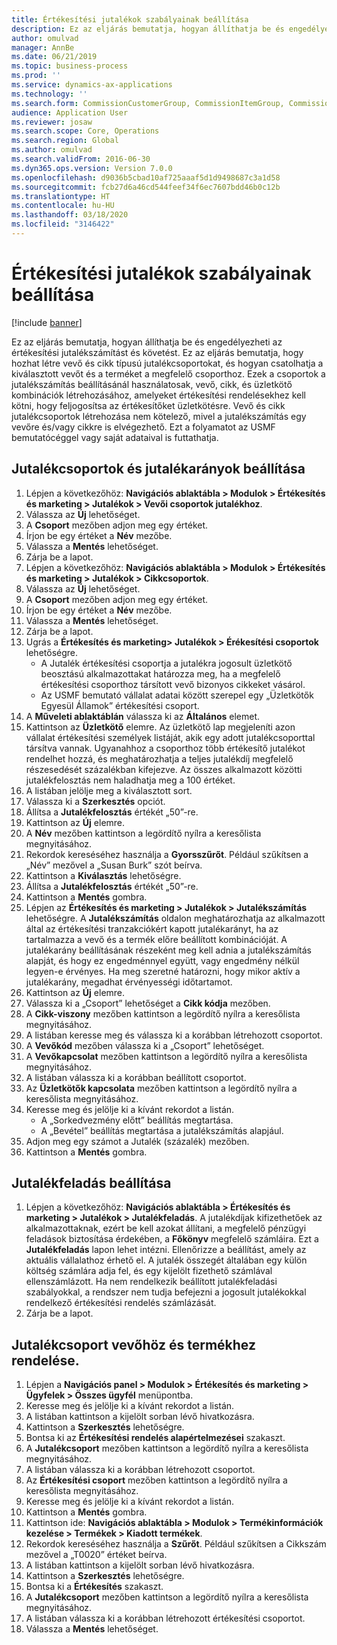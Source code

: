 ```yaml
---
title: Értékesítési jutalékok szabályainak beállítása
description: Ez az eljárás bemutatja, hogyan állíthatja be és engedélyezheti az értékesítési jutalékszámítást és követést.
author: omulvad
manager: AnnBe
ms.date: 06/21/2019
ms.topic: business-process
ms.prod: ''
ms.service: dynamics-ax-applications
ms.technology: ''
ms.search.form: CommissionCustomerGroup, CommissionItemGroup, CommissionSalesGroup, CommissionSalesMember, DirPartyLookup, CommissionCalc, InventPosting, CustTable, EcoResProductDetailsExtended
audience: Application User
ms.reviewer: josaw
ms.search.scope: Core, Operations
ms.search.region: Global
ms.author: omulvad
ms.search.validFrom: 2016-06-30
ms.dyn365.ops.version: Version 7.0.0
ms.openlocfilehash: d9036b5cbad10af725aaaf5d1d9498687c3a1d58
ms.sourcegitcommit: fcb27d6a46cd544feef34f6ec7607bdd46b0c12b
ms.translationtype: HT
ms.contentlocale: hu-HU
ms.lasthandoff: 03/18/2020
ms.locfileid: "3146422"
---
```

# <a name="set-up-sales-commission-rules"></a>Értékesítési jutalékok szabályainak beállítása

[!include [banner](../../includes/banner.md)]

Ez az eljárás bemutatja, hogyan állíthatja be és engedélyezheti az értékesítési jutalékszámítást és követést. Ez az eljárás bemutatja, hogy hozhat létre vevő és cikk típusú jutalékcsoportokat, és hogyan csatolhatja a kiválasztott vevőt és a terméket a megfelelő csoporthoz. Ezek a csoportok a jutalékszámítás beállításánál használatosak, vevő, cikk, és üzletkötő kombinációk létrehozásához, amelyeket értékesítési rendelésekhez kell kötni, hogy feljogosítsa az értékesítőket üzletkötésre. Vevő és cikk jutalékcsoportok létrehozása nem kötelező, mivel a jutalékszámítás egy vevőre és/vagy cikkre is elvégezhető. Ezt a folyamatot az USMF bemutatócéggel vagy saját adataival is futtathatja.


## <a name="set-up-commission-groups-and-commission-rates"></a>Jutalékcsoportok és jutalékarányok beállítása
1. Lépjen a következőhöz: **Navigációs ablaktábla > Modulok > Értékesítés és marketing > Jutalékok > Vevői csoportok jutalékhoz**.
2. Válassza az **Új** lehetőséget.
3. A **Csoport** mezőben adjon meg egy értéket.
4. Írjon be egy értéket a **Név** mezőbe.
5. Válassza a **Mentés** lehetőséget.
6. Zárja be a lapot.
7. Lépjen a következőhöz: **Navigációs ablaktábla > Modulok > Értékesítés és marketing > Jutalékok > Cikkcsoportok**.
8. Válassza az **Új** lehetőséget.
9. A **Csoport** mezőben adjon meg egy értéket.
10. Írjon be egy értéket a **Név** mezőbe.
11. Válassza a **Mentés** lehetőséget.
12. Zárja be a lapot.
13. Ugrás a **Értékesítés és marketing> Jutalékok > Érékesítési csoportok** lehetőségre.
    - A Jutalék értékesítési csoportja a jutalékra jogosult üzletkötő beosztású alkalmazottakat határozza meg, ha a megfelelő értékesítési csoporthoz társított vevő bizonyos cikkeket vásárol.  
    - Az USMF bemutató vállalat adatai között szerepel egy „Üzletkötők Egyesül Államok” értékesítési csoport.  
14. A **Műveleti ablaktáblán** válassza ki az **Általános** elemet.
15. Kattintson az **Üzletkötő** elemre. Az üzletkötő lap megjeleníti azon vállalat értékesítési személyek listáját, akik egy adott jutalékcsoporttal társítva vannak. Ugyanahhoz a csoporthoz több értékesítő jutalékot rendelhet hozzá, és meghatározhatja a teljes jutalékdíj megfelelő részesedését százalékban kifejezve. Az összes alkalmazott közötti jutalékfelosztás nem haladhatja meg a 100 értéket. 
16. A listában jelölje meg a kiválasztott sort.
17. Válassza ki a **Szerkesztés** opciót.
18. Állítsa a **Jutalékfelosztás** értékét „50”-re.
19. Kattintson az **Új** elemre.
20. A **Név** mezőben kattintson a legördítő nyílra a keresőlista megnyitásához.
21. Rekordok kereséséhez használja a **Gyorsszűrőt**. Például szűkítsen a „Név” mezővel a „Susan Burk” szót beírva.
22. Kattintson a **Kiválasztás** lehetőségre.
23. Állítsa a **Jutalékfelosztás** értékét „50”-re.
24. Kattintson a **Mentés** gombra.
25. Lépjen az **Értékesítés és marketing > Jutalékok > Jutalékszámítás** lehetőségre. A **Jutalékszámítás** oldalon meghatározhatja az alkalmazott által az értékesítési tranzakciókért kapott jutalékarányt, ha az tartalmazza a vevő és a termék előre beállított kombinációját. A jutalékarány beállításának részeként meg kell adnia a jutalékszámítás alapját, és hogy ez engedménnyel együtt, vagy engedmény nélkül legyen-e érvényes. Ha meg szeretné határozni, hogy mikor aktív a jutalékarány, megadhat érvényességi időtartamot.  
26. Kattintson az **Új** elemre.
27. Válassza ki a „Csoport” lehetőséget a **Cikk kódja** mezőben.
28. A **Cikk-viszony** mezőben kattintson a legördítő nyílra a keresőlista megnyitásához.
29. A listában keresse meg és válassza ki a korábban létrehozott csoportot.
30. A **Vevőkód** mezőben válassza ki a „Csoport” lehetőséget.
31. A **Vevőkapcsolat** mezőben kattintson a legördítő nyílra a keresőlista megnyitásához.
32. A listában válassza ki a korábban beállított csoportot.
33. Az **Üzletkötők kapcsolata** mezőben kattintson a legördítő nyílra a keresőlista megnyitásához.
34. Keresse meg és jelölje ki a kívánt rekordot a listán.
    - A „Sorkedvezmény előtt” beállítás megtartása.  
    - A „Bevétel” beállítás megtartása a jutalékszámítás alapjául.    
35. Adjon meg egy számot a Jutalék (százalék) mezőben.
36. Kattintson a **Mentés** gombra.

## <a name="setting-up-commission-posting"></a>Jutalékfeladás beállítása
1. Lépjen a következőhöz: **Navigációs ablaktábla > Értékesítés és marketing > Jutalékok > Jutalékfeladás**. A jutalékdíjak kifizethetőek az alkalmazottaknak, ezért be kell azokat állítani, a megfelelő pénzügyi feladások biztosítása érdekében, a **Főkönyv** megfelelő számláira. Ezt a **Jutalékfeladás** lapon lehet intézni. Ellenőrizze a beállítást, amely az aktuális vállalathoz érhető el. A jutalék összegét általában egy külön költség számlára adja fel, és egy kijelölt fizethető számlával ellenszámlázott. Ha nem rendelkezik beállított jutalékfeladási szabályokkal, a rendszer nem tudja befejezni a jogosult jutalékokkal rendelkező értékesítési rendelés számlázását.  
2. Zárja be a lapot.

## <a name="assign-a-commission-group-to-a-customer-and-a-product"></a>Jutalékcsoport vevőhöz és termékhez rendelése.
1. Lépjen a **Navigációs panel > Modulok > Értékesítés és marketing > Ügyfelek > Összes ügyfél** menüpontba.
2. Keresse meg és jelölje ki a kívánt rekordot a listán.
3. A listában kattintson a kijelölt sorban lévő hivatkozásra.
4. Kattintson a **Szerkesztés** lehetőségre.
5. Bontsa ki az **Értékesítési rendelés alapértelmezései** szakaszt.
6. A **Jutalékcsoport** mezőben kattintson a legördítő nyílra a keresőlista megnyitásához.
7. A listában válassza ki a korábban létrehozott csoportot.
8. Az **Értékesítési csoport** mezőben kattintson a legördítő nyílra a keresőlista megnyitásához.
9. Keresse meg és jelölje ki a kívánt rekordot a listán.
10. Kattintson a **Mentés** gombra.
11. Kattintson ide: **Navigációs ablaktábla > Modulok > Termékinformációk kezelése > Termékek > Kiadott termékek**.
12. Rekordok kereséséhez használja a **Szűrőt**. Például szűkítsen a Cikkszám mezővel a „T0020” értéket beírva.
13. A listában kattintson a kijelölt sorban lévő hivatkozásra.
14. Kattintson a **Szerkesztés** lehetőségre.
15. Bontsa ki a **Értékesítés** szakaszt.
16. A **Jutalékcsoport** mezőben kattintson a legördítő nyílra a keresőlista megnyitásához.
17. A listában válassza ki a korábban létrehozott értékesítési csoportot.
18. Válassza a **Mentés** lehetőséget.

